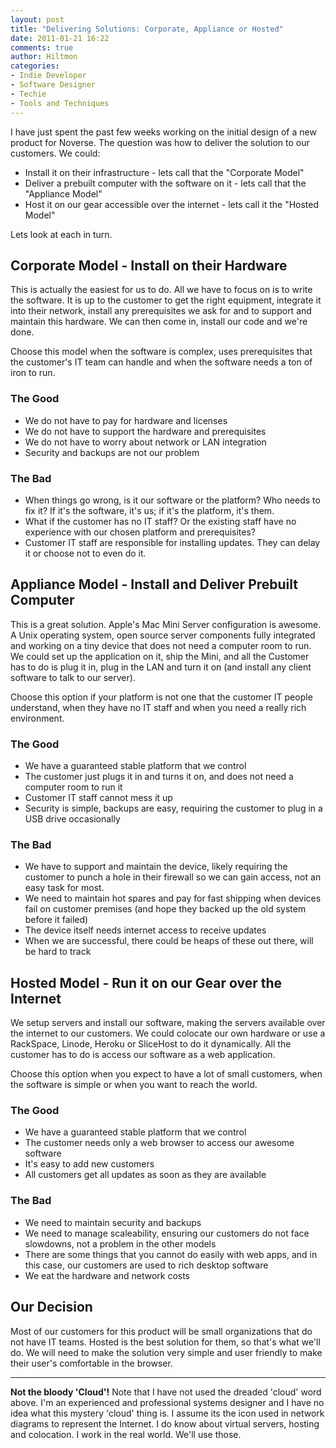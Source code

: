 ```yaml
---
layout: post
title: "Delivering Solutions: Corporate, Appliance or Hosted"
date: 2011-01-21 16:22
comments: true
author: Hiltmon
categories:
- Indie Developer
- Software Designer
- Techie
- Tools and Techniques
---
```


I have just spent the past few weeks working on the initial design of a new product for Noverse.  The question was how to deliver the solution to our customers.  We could:

* Install it on their infrastructure - lets call that the "Corporate Model"
* Deliver a prebuilt computer with the software on it - lets call that the "Appliance Model"
* Host it on our gear accessible over the internet - lets call it the "Hosted Model"

Lets look at each in turn.

## Corporate Model - Install on their Hardware

This is actually the easiest for us to do.  All we have to focus on is to write the software.  It is up to the customer to get the right equipment, integrate it into their network, install any prerequisites we ask for and to support and maintain this hardware.  We can then come in, install our code and we're done.

Choose this model when the software is complex, uses prerequisites that the customer's IT team can handle and when the software needs a ton of iron to run.

### The Good

* We do not have to pay for hardware and licenses
* We do not have to support the hardware and prerequisites
* We do not have to worry about network or LAN integration
* Security and backups are not our problem

### The Bad

* When things go wrong, is it our software or the platform?  Who needs to fix it?  If it's the software, it's us; if it's the platform, it's them.
* What if the customer has no IT staff?  Or the existing staff have no experience with our chosen platform and prerequisites?
* Customer IT staff are responsible for installing updates.  They can delay it or choose not to even do it.

## Appliance Model - Install and Deliver Prebuilt Computer

This is a great solution.  Apple's Mac Mini Server configuration is awesome.  A Unix operating system, open source server components fully integrated and working on a tiny device that does not need a computer room to run.  We could set up the application on it, ship the Mini, and all the Customer has to do is plug it in, plug in the LAN and turn it on (and install any client software to talk to our server).

Choose this option if your platform is not one that the customer IT people understand, when they have no IT staff and when you need a really rich environment.

### The Good

* We have a guaranteed stable platform that we control
* The customer just plugs it in and turns it on, and does not need a computer room to run it
* Customer IT staff cannot mess it up
* Security is simple, backups are easy, requiring the customer to plug in a USB drive occasionally

### The Bad

* We have to support and maintain the device, likely requiring the customer to punch a hole in their firewall so we can gain access, not an easy task for most.
* We need to maintain hot spares and pay for fast shipping when devices fail on customer premises (and hope they backed up the old system before it failed)
* The device itself needs internet access to receive updates
* When we are successful, there could be heaps of these out there, will be hard to track

## Hosted Model - Run it on our Gear over the Internet

We setup servers and install our software, making the servers available over the internet to our customers.  We could colocate our own hardware or use a RackSpace, Linode, Heroku or SliceHost to do it dynamically.  All the customer has to do is access our software as a web application.

Choose this option when you expect to have a lot of small customers, when the software is simple or when you want to reach the world.

### The Good

* We have a guaranteed stable platform that we control
* The customer needs only a web browser to access our awesome software
* It's easy to add new customers
* All customers get all updates as soon as they are available

### The Bad

* We need to maintain security and backups
* We need to manage scaleability, ensuring our customers do not face slowdowns, not a problem in the other models
* There are some things that you cannot do easily with web apps, and in this case, our customers are used to rich desktop software
* We eat the hardware and network costs

## Our Decision

Most of our customers for this product will be small organizations that do not have IT teams.  Hosted is the best solution for them, so that's what we'll do.  We will need to make the solution very simple and user friendly to make their user's comfortable in the browser.

---

**Not the bloody 'Cloud'!** Note that I have not used the dreaded 'cloud' word above.  I'm an experienced and professional systems designer and I have no idea what this mystery 'cloud' thing is.  I assume its the icon used in network diagrams to represent the Internet.  I do know about virtual servers, hosting and colocation.  I work in the real world.  We'll use those.
